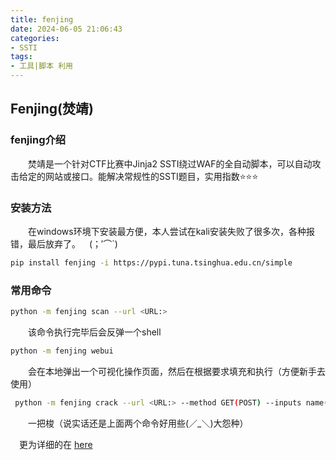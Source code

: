 ```yaml
---
title: fenjing
date: 2024-06-05 21:06:43
categories:
- SSTI
tags:
- 工具|脚本 利用
---
```

## Fenjing(焚靖)

### fenjing介绍

&emsp;&emsp;焚靖是一个针对CTF比赛中Jinja2 SSTI绕过WAF的全自动脚本，可以自动攻击给定的网站或接口。能解决常规性的SSTI题目，实用指数⭐⭐⭐

### 安装方法

&emsp;&emsp;在windows环境下安装最方便，本人尝试在kali安装失败了很多次，各种报错，最后放弃了。&emsp;(；′⌒`)

``` bash
pip install fenjing -i https://pypi.tuna.tsinghua.edu.cn/simple
```

### 常用命令

```bash
python -m fenjing scan --url <URL:>
```

&emsp;&emsp;该命令执行完毕后会反弹一个shell

```bash
python -m fenjing webui
```

&emsp;&emsp;会在本地弹出一个可视化操作页面，然后在根据要求填充和执行（方便新手去使用）

```bash
 python -m fenjing crack --url <URL:> --method GET(POST) --inputs name(user)
 ```

 &emsp;&emsp;一把梭（说实话还是上面两个命令好用些(／_＼)大怨种）

 &emsp;更为详细的在 [here](https://gitcode.com/Marven11/Fenjing)
